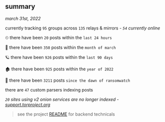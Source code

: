 
## summary
_march 31st, 2022_

currently tracking `95` groups across `135` relays & mirrors - _`54` currently online_

⏲ there have been `20` posts within the `last 24 hours`

🦈 there have been `350` posts within the `month of march`

🪐 there have been `926` posts within the `last 90 days`

🏚 there have been `925` posts within the `year of 2022`

🦕 there have been `3211` posts `since the dawn of ransomwatch`

there are `47` custom parsers indexing posts

_`20` sites using v2 onion services are no longer indexed - [support.torproject.org](https://support.torproject.org/onionservices/v2-deprecation/)_

> see the project [README](https://github.com/thetanz/ransomwatch#ransomwatch--) for backend technicals

